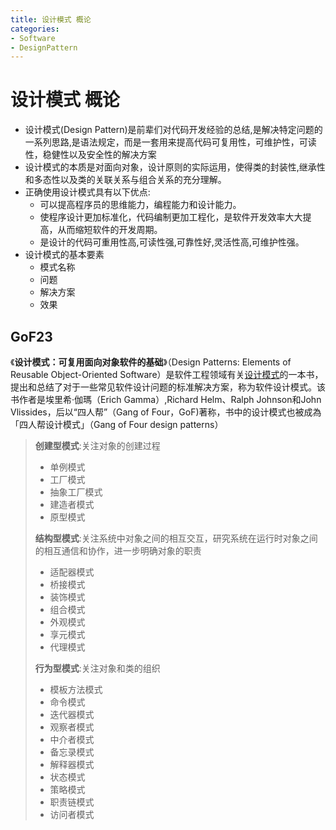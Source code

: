 ```yaml
---
title: 设计模式 概论
categories:
- Software
- DesignPattern
---
```

# 设计模式 概论

- 设计模式(Design Pattern)是前辈们对代码开发经验的总结,是解决特定问题的一系列思路,是语法规定，而是一套用来提高代码可复用性，可维护性，可读性，稳健性以及安全性的解决方案
- 设计模式的本质是对面向对象，设计原则的实际运用，使得类的封装性,继承性和多态性以及类的关联关系与组合关系的充分理解。
- 正确使用设计模式具有以下优点:
  - 可以提高程序员的思维能力，编程能力和设计能力。
  - 使程序设计更加标准化，代码编制更加工程化，是软件开发效率大大提高，从而缩短软件的开发周期。
  - 是设计的代码可重用性高,可读性强,可靠性好,灵活性高,可维护性强。
- 设计模式的基本要素
  - 模式名称
  - 问题
  - 解决方案
  - 效果

## GoF23

《**设计模式：可复用面向对象软件的基础**》（Design Patterns: Elements of Reusable Object-Oriented Software）是软件工程领域有关[设计模式](https://zh.wikipedia.org/wiki/设计模式_(计算机))的一本书，提出和总结了对于一些常见软件设计问题的标准解决方案，称为软件设计模式。该书作者是埃里希·伽瑪（Erich Gamma）,Richard Helm、Ralph Johnson和John Vlissides，后以“四人帮”（Gang of Four，GoF)著称，书中的设计模式也被成為「四人帮设计模式」（Gang of Four design patterns）

> **创建型模式**:关注对象的创建过程
>
> - 单例模式
> - 工厂模式
> - 抽象工厂模式
> - 建造者模式
> - 原型模式
>
> **结构型模式**:关注系统中对象之间的相互交互，研究系统在运行时对象之间的相互通信和协作，进一步明确对象的职责
>
> - 适配器模式
> - 桥接模式
> - 装饰模式
> - 组合模式
> - 外观模式
> - 享元模式
> - 代理模式
>
> **行为型模式**:关注对象和类的组织
>
> - 模板方法模式
> - 命令模式
> - 迭代器模式
> - 观察者模式
> - 中介者模式
> - 备忘录模式
> - 解释器模式
> - 状态模式
> - 策略模式
> - 职责链模式
> - 访问者模式
